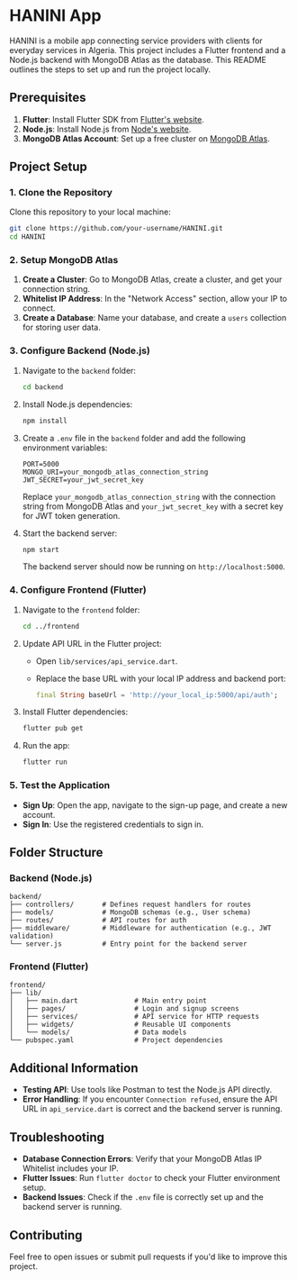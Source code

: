 
# HANINI App

HANINI is a mobile app connecting service providers with clients for everyday services in Algeria. This project includes a Flutter frontend and a Node.js backend with MongoDB Atlas as the database. This README outlines the steps to set up and run the project locally.

## Prerequisites

1. **Flutter**: Install Flutter SDK from [Flutter's website](https://flutter.dev/docs/get-started/install).
2. **Node.js**: Install Node.js from [Node's website](https://nodejs.org/).
3. **MongoDB Atlas Account**: Set up a free cluster on [MongoDB Atlas](https://www.mongodb.com/atlas/database).

## Project Setup

### 1. Clone the Repository

Clone this repository to your local machine:

```bash
git clone https://github.com/your-username/HANINI.git
cd HANINI
```

### 2. Setup MongoDB Atlas

1. **Create a Cluster**: Go to MongoDB Atlas, create a cluster, and get your connection string.
2. **Whitelist IP Address**: In the "Network Access" section, allow your IP to connect.
3. **Create a Database**: Name your database, and create a `users` collection for storing user data.

### 3. Configure Backend (Node.js)

1. Navigate to the `backend` folder:

   ```bash
   cd backend
   ```

2. Install Node.js dependencies:

   ```bash
   npm install
   ```

3. Create a `.env` file in the `backend` folder and add the following environment variables:

   ```plaintext
   PORT=5000
   MONGO_URI=your_mongodb_atlas_connection_string
   JWT_SECRET=your_jwt_secret_key
   ```

   Replace `your_mongodb_atlas_connection_string` with the connection string from MongoDB Atlas and `your_jwt_secret_key` with a secret key for JWT token generation.

4. Start the backend server:

   ```bash
   npm start
   ```

   The backend server should now be running on `http://localhost:5000`.

### 4. Configure Frontend (Flutter)

1. Navigate to the `frontend` folder:

   ```bash
   cd ../frontend
   ```

2. Update API URL in the Flutter project:

   - Open `lib/services/api_service.dart`.
   - Replace the base URL with your local IP address and backend port:

     ```dart
     final String baseUrl = 'http://your_local_ip:5000/api/auth';
     ```

3. Install Flutter dependencies:

   ```bash
   flutter pub get
   ```

4. Run the app:

   ```bash
   flutter run
   ```

### 5. Test the Application

- **Sign Up**: Open the app, navigate to the sign-up page, and create a new account.
- **Sign In**: Use the registered credentials to sign in.

## Folder Structure

### Backend (Node.js)

```
backend/
├── controllers/       # Defines request handlers for routes
├── models/            # MongoDB schemas (e.g., User schema)
├── routes/            # API routes for auth
├── middleware/        # Middleware for authentication (e.g., JWT validation)
└── server.js          # Entry point for the backend server
```

### Frontend (Flutter)

```
frontend/
├── lib/
│   ├── main.dart              # Main entry point
│   ├── pages/                 # Login and signup screens
│   ├── services/              # API service for HTTP requests
│   ├── widgets/               # Reusable UI components
│   └── models/                # Data models
└── pubspec.yaml               # Project dependencies
```

## Additional Information

- **Testing API**: Use tools like Postman to test the Node.js API directly.
- **Error Handling**: If you encounter `Connection refused`, ensure the API URL in `api_service.dart` is correct and the backend server is running.

## Troubleshooting

- **Database Connection Errors**: Verify that your MongoDB Atlas IP Whitelist includes your IP.
- **Flutter Issues**: Run `flutter doctor` to check your Flutter environment setup.
- **Backend Issues**: Check if the `.env` file is correctly set up and the backend server is running.

## Contributing

Feel free to open issues or submit pull requests if you'd like to improve this project.
